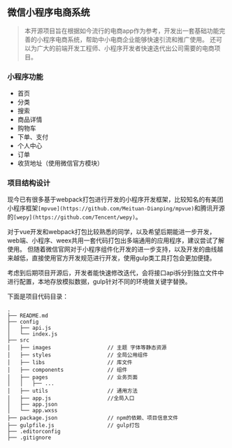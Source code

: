 ## 微信小程序电商系统
> 本开源项目旨在根据如今流行的电商app作为参考，开发出一套基础功能完善的小程序电商系统，帮助中小电商企业能够快速引流和推广使用。
> 还可以为广大的前端开发工程师、小程序开发者快速迭代出公司需要的电商项目。

### 小程序功能

+ 首页
+ 分类
+ 搜索
+ 商品详情
+ 购物车
+ 下单、支付
+ 个人中心
+ 订单
+ 收货地址（使用微信官方模块）

### 项目结构设计

现今已有很多基于webpack打包进行开发的小程序开发框架，比较知名的有美团小程序框架`[mpvue](https://github.com/Meituan-Dianping/mpvue)`和腾讯开源的`[wepy](https://github.com/Tencent/wepy)`。

对于vue开发和webpack打包比较熟悉的同学，以及希望后期能进一步开发，web端、小程序、weex共用一套代码打包出多端通用的应用程序，建议尝试了解使用。
但随着微信官网对于小程序组件化开发的进一步支持，以及开发的曲线越来越低，直接使用官方开发规范进行开发，使用gulp类工具打包会更加便捷。

考虑到后期项目开源后，开发者能快速修改迭代，会将接口api拆分到独立文件中进行配置，本地存放模拟数据，gulp针对不同的环境做关键字替换。

下面是项目代码目录：

```
.
├── README.md
├── config                     
│   ├── api.js
│   └── index.js
├── src                        
│   ├── images                  // 主题 字体等静态资源
│   ├── styles                  // 全局公用组件
│   ├── libs                    // 库文件
│   ├── components              // 组件
│   ├── pages                   // 业务页面
│   │   ├── ...                
│   ├── utils                   // 通用方法
│   ├── app.js                  //全局入口
│   ├── app.json                  
│   └── app.wxss                  
├── package.json                // npm的依赖、项目信息文件
├── gulpfile.js                 // gulp打包
├── .editorconfig                 
├── .gitignore                 

```
